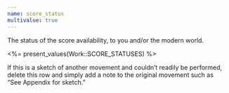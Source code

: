 ```yaml
---
name: score_status
multivalue: true
---
```

The status of the score availability, to you and/or the modern world.

<p class="values"><%= present_values(Work::SCORE_STATUSES) %></p>

If this is a sketch of another movement and couldn’t readily be performed, delete this row and simply add a note to the original movement such as “See Appendix for sketch.”
